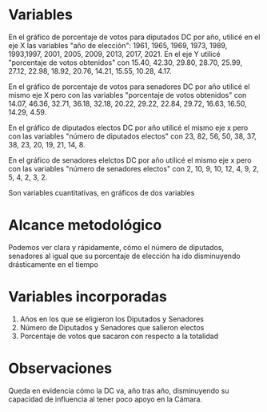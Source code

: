 # Variables
En el gráfico de porcentaje de votos para diputados DC por año, utilicé en el eje X las variables "año de elección": 1961, 1965, 1969, 1973, 1989, 1993,1997, 2001, 2005, 2009, 2013, 2017, 2021. En el eje Y utilicé "porcentaje de votos obtenidos" con 15.40, 42.30, 29.80, 28.70, 25.99, 27.12, 22.98, 18.92, 20.76, 14.21, 15.55, 10.28, 4.17.

En el gráfico de porcentaje de votos para senadores DC por año utilicé el mismo eje X pero con las variables "porcentaje de votos obtenidos" con 14.07, 46.36, 32.71, 36.18, 32.18, 20.22, 29.22, 22.84, 29.72, 16.63, 16.50, 14.29, 4.59.

En el gráfico de diputados electos DC por año utilicé el mismo eje x pero con las variables "número de diputados electos" con 23, 82, 56, 50, 38, 37, 38, 23, 20, 19, 21, 14, 8.

En el gráfico de senadores elelctos DC por año utilicé el mismo eje x pero con las variables "número de senadores electos" con 2, 10, 9, 10, 12, 4, 9, 2, 5, 4, 2, 3, 2.

Son variables cuantitativas, en gráficos de dos variables

# Alcance metodológico
Podemos ver clara y rápidamente, cómo el número de diputados, senadores al igual que su porcentaje de elección ha ido disminuyendo drásticamente en el tiempo

# Variables incorporadas
1. Años en los que se eligieron los Diputados y Senadores
2. Número de Diputados y Senadores que salieron electos
3. Porcentaje de votos que sacaron con respecto a la totalidad

# Observaciones
Queda en evidencia cómo la DC va, año tras año, disminuyendo su capacidad de influencia al tener poco apoyo en la Cámara.

